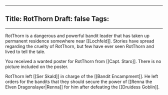 
---
Title: RotThorn
Draft: false
Tags:
  - 
---

RotThorn is a dangerous and powerful bandit leader that has taken up permanent residence somewhere near [[Lochfeld]]. Stories have spread regarding the cruelty of RotThorn, but few have ever seen RotThorn and lived to tell the tale.

You received a wanted poster for RotThorn from [[Capt. Staro]]. There is no picture included on the poster.

RotThorn left [[Ser Skald]] in charge of the [[Bandit Encampment]]. He left orders for the bandits that they should secure the power of [[Renna the Elven Dragonslayer|Renna]] for him after defeating the [[Druidess Goblin]]. 

